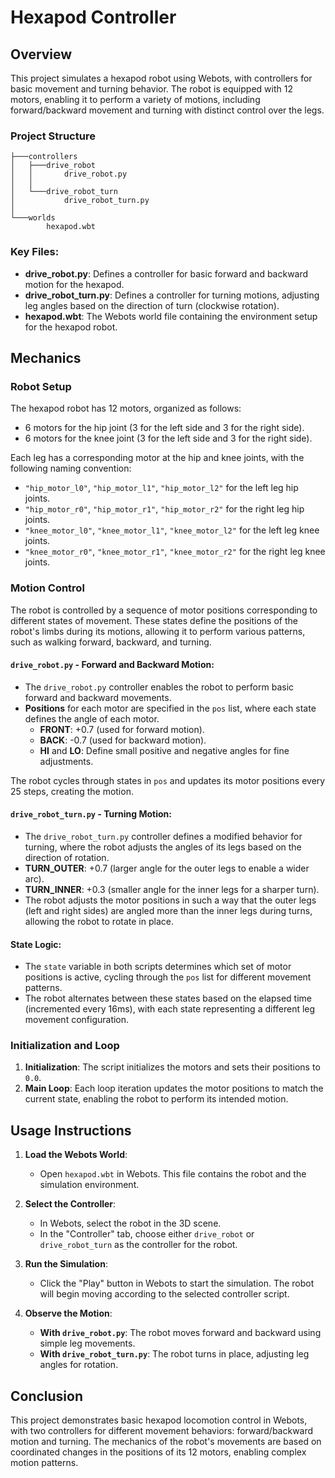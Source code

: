 # Hexapod Controller 

## Overview

This project simulates a hexapod robot using Webots, with controllers for basic movement and turning behavior. The robot is equipped with 12 motors, enabling it to perform a variety of motions, including forward/backward movement and turning with distinct control over the legs.

### Project Structure

```
├───controllers
│   ├───drive_robot
│   │       drive_robot.py
│   │
│   └───drive_robot_turn
│           drive_robot_turn.py
│
└───worlds
        hexapod.wbt
```

### Key Files:
- **drive_robot.py**: Defines a controller for basic forward and backward motion for the hexapod.
- **drive_robot_turn.py**: Defines a controller for turning motions, adjusting leg angles based on the direction of turn (clockwise rotation).
- **hexapod.wbt**: The Webots world file containing the environment setup for the hexapod robot.

## Mechanics

### Robot Setup

The hexapod robot has 12 motors, organized as follows:
- 6 motors for the hip joint (3 for the left side and 3 for the right side).
- 6 motors for the knee joint (3 for the left side and 3 for the right side).

Each leg has a corresponding motor at the hip and knee joints, with the following naming convention:
- `"hip_motor_l0"`, `"hip_motor_l1"`, `"hip_motor_l2"` for the left leg hip joints.
- `"hip_motor_r0"`, `"hip_motor_r1"`, `"hip_motor_r2"` for the right leg hip joints.
- `"knee_motor_l0"`, `"knee_motor_l1"`, `"knee_motor_l2"` for the left leg knee joints.
- `"knee_motor_r0"`, `"knee_motor_r1"`, `"knee_motor_r2"` for the right leg knee joints.

### Motion Control

The robot is controlled by a sequence of motor positions corresponding to different states of movement. These states define the positions of the robot's limbs during its motions, allowing it to perform various patterns, such as walking forward, backward, and turning.

#### `drive_robot.py` - Forward and Backward Motion:
- The `drive_robot.py` controller enables the robot to perform basic forward and backward movements.
- **Positions** for each motor are specified in the `pos` list, where each state defines the angle of each motor.
  - **FRONT**: +0.7 (used for forward motion).
  - **BACK**: -0.7 (used for backward motion).
  - **HI** and **LO**: Define small positive and negative angles for fine adjustments.

The robot cycles through states in `pos` and updates its motor positions every 25 steps, creating the motion.

#### `drive_robot_turn.py` - Turning Motion:
- The `drive_robot_turn.py` controller defines a modified behavior for turning, where the robot adjusts the angles of its legs based on the direction of rotation.
- **TURN_OUTER**: +0.7 (larger angle for the outer legs to enable a wider arc).
- **TURN_INNER**: +0.3 (smaller angle for the inner legs for a sharper turn).
- The robot adjusts the motor positions in such a way that the outer legs (left and right sides) are angled more than the inner legs during turns, allowing the robot to rotate in place.

#### State Logic:
- The `state` variable in both scripts determines which set of motor positions is active, cycling through the `pos` list for different movement patterns.
- The robot alternates between these states based on the elapsed time (incremented every 16ms), with each state representing a different leg movement configuration.

### Initialization and Loop
1. **Initialization**: The script initializes the motors and sets their positions to `0.0`.
2. **Main Loop**: Each loop iteration updates the motor positions to match the current state, enabling the robot to perform its intended motion.

## Usage Instructions

1. **Load the Webots World**:
   - Open `hexapod.wbt` in Webots. This file contains the robot and the simulation environment.

2. **Select the Controller**:
   - In Webots, select the robot in the 3D scene.
   - In the "Controller" tab, choose either `drive_robot` or `drive_robot_turn` as the controller for the robot.

3. **Run the Simulation**:
   - Click the "Play" button in Webots to start the simulation. The robot will begin moving according to the selected controller script.

4. **Observe the Motion**:
   - **With `drive_robot.py`**: The robot moves forward and backward using simple leg movements.
   - **With `drive_robot_turn.py`**: The robot turns in place, adjusting leg angles for rotation.

## Conclusion

This project demonstrates basic hexapod locomotion control in Webots, with two controllers for different movement behaviors: forward/backward motion and turning. The mechanics of the robot's movements are based on coordinated changes in the positions of its 12 motors, enabling complex motion patterns.
